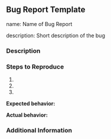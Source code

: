 <!--
SPDX-FileCopyrightText: 2022 NewYork-Presbyterian Hospital

SPDX-License-Identifier: MIT
-->

Bug Report Template
---
name: Name of Bug Report

description: Short description of the bug

### Description

<!-- Detailed description of the issue -->

### Steps to Reproduce

1. <!-- First Step -->
2. <!-- Second Step -->
3. <!-- and so on… -->

**Expected behavior:**

<!-- What you expect to happen -->

**Actual behavior:**

<!-- What actually happens -->

### Additional Information

<!-- Additional information, configuration or data that might be necessary to reproduce the issue. -->
